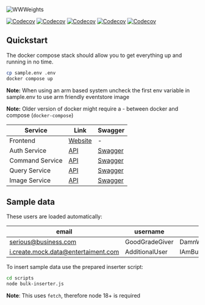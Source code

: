 ![WWWeights](https://user-images.githubusercontent.com/47084064/220177551-d6f90fd9-a4a1-4a8c-b83b-ffc39a9bbda2.png)

[![Codecov](https://img.shields.io/codecov/c/gh/world-wide-weights/wwweights?flag=auth-backend&label=auth-backend)](https://app.codecov.io/gh/world-wide-weights/wwweights)
[![Codecov](https://img.shields.io/codecov/c/gh/world-wide-weights/wwweights?flag=command-backend&label=command-backend)](https://app.codecov.io/gh/world-wide-weights/wwweights)
[![Codecov](https://img.shields.io/codecov/c/gh/world-wide-weights/wwweights?flag=image-backend&label=image-backend)](https://app.codecov.io/gh/world-wide-weights/wwweights)
[![Codecov](https://img.shields.io/codecov/c/gh/world-wide-weights/wwweights?flag=query-backend&label=query-backend)](https://app.codecov.io/gh/world-wide-weights/wwweights)
[![Codecov](https://img.shields.io/codecov/c/gh/world-wide-weights/wwweights?flag=frontend&label=frontend)](https://app.codecov.io/gh/world-wide-weights/wwweights)

## Quickstart

The docker compose stack should allow you to get everything up and running in no time.

```sh
cp sample.env .env
docker compose up
```

**Note:** When using an arm based system uncheck the first env variable in sample.env to use arm friendly eventstore image

**Note:** Older version of docker might require a - between docker and compose (`docker-compose`)

| Service         | Link                               | Swagger                                   |
| --------------- | ---------------------------------- | ----------------------------------------- |
| Frontend        | [ Website ](http://localhost:3000) | -                                         |
| Auth Service    | [ API](http://localhost:3001)      | [Swagger ](http://localhost:3001/swagger) |
| Command Service | [ API](http://localhost:3002)      | [Swagger ](http://localhost:3002/swagger) |
| Query Service   | [ API](http://localhost:3003)      | [Swagger ](http://localhost:3003/swagger) |
| Image Service   | [ API](http://localhost:3004)      | [Swagger ](http://localhost:3004/swagger) |

## Sample data

These users are loaded automatically:

| email                               | username       | password                   |
| ----------------------------------- | -------------- | -------------------------- |
| serious@business.com                | GoodGradeGiver | DamnWeReallyWantAGoodGrade |
| i.create.mock.data@entertaiment.com | AdditionalUser | IAmButAHumbleNPC           |

To insert sample data use the prepared inserter script:

```sh
cd scripts
node bulk-inserter.js
```

**Note**: This uses `fetch`, therefore node 18+ is required
